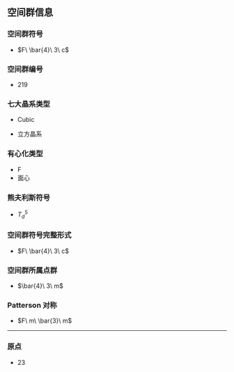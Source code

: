 

## 空间群信息

### 空间群符号

- $F\ \bar{4}\ 3\ c$

### 空间群编号

-  219

### 七大晶系类型

- Cubic

- 立方晶系

### 有心化类型

- F
- 面心

### 熊夫利斯符号

- $T_d^{5}$

### 空间群符号完整形式

- $F\ \bar{4}\ 3\ c$

### 空间群所属点群

- $\bar{4}\ 3\ m$

### Patterson 对称

- $F\ m\ \bar{3}\ m$

---

### 原点

- 23